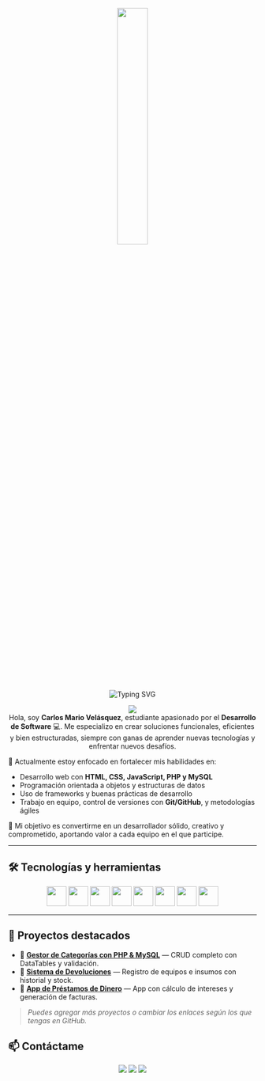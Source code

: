<p align="center"><img src="animation.gif" width="35%"></p>

<p align="center"><img src="https://readme-typing-svg.herokuapp.com?font=Fira+Code&weight=300&size=28&pause=1000&color=38C2FF&center=true&vCenter=true&width=800&height=100&lines=👋+Hello%2C+I'm+Carlos+Vel%C3%A1squez!;💻+I'm+a+Software+Development+Student.;🚀+Welcome+to+my+profile." alt="Typing SVG" /></p>


<p  align="center">
<img src="https://user-images.githubusercontent.com/73097560/115834477-dbab4500-a447-11eb-908a-139a6edaec5c.gif">             
<br
 ## 👨‍💻 Sobre mí

Hola, soy **Carlos Mario Velásquez**, estudiante apasionado por el **Desarrollo de Software** 💻. Me especializo en crear soluciones funcionales, eficientes y bien estructuradas, siempre con ganas de aprender nuevas tecnologías y enfrentar nuevos desafíos.

🚀 Actualmente estoy enfocado en fortalecer mis habilidades en:

- Desarrollo web con **HTML, CSS, JavaScript, PHP y MySQL**
- Programación orientada a objetos y estructuras de datos
- Uso de frameworks y buenas prácticas de desarrollo
- Trabajo en equipo, control de versiones con **Git/GitHub**, y metodologías ágiles

🎯 Mi objetivo es convertirme en un desarrollador sólido, creativo y comprometido, aportando valor a cada equipo en el que participe.

---

## 🛠️ Tecnologías y herramientas

<p align="center">
  <img src="https://cdn.jsdelivr.net/gh/devicons/devicon/icons/html5/html5-original.svg" width="40" />
  <img src="https://cdn.jsdelivr.net/gh/devicons/devicon/icons/css3/css3-original.svg" width="40" />
  <img src="https://cdn.jsdelivr.net/gh/devicons/devicon/icons/javascript/javascript-original.svg" width="40" />
  <img src="https://cdn.jsdelivr.net/gh/devicons/devicon/icons/php/php-original.svg" width="40" />
  <img src="https://cdn.jsdelivr.net/gh/devicons/devicon/icons/mysql/mysql-original.svg" width="40" />
  <img src="https://cdn.jsdelivr.net/gh/devicons/devicon/icons/git/git-original.svg" width="40" />
  <img src="https://cdn.jsdelivr.net/gh/devicons/devicon/icons/github/github-original.svg" width="40" />
  <img src="https://cdn.jsdelivr.net/gh/devicons/devicon/icons/bootstrap/bootstrap-original.svg" width="40" />
</p>

---

## 🌟 Proyectos destacados

- 🔗 [**Gestor de Categorías con PHP & MySQL**](https://github.com/tu-usuario/gestor-categorias) — CRUD completo con DataTables y validación.
- 🔗 [**Sistema de Devoluciones**](https://github.com/tu-usuario/sistema-devoluciones) — Registro de equipos e insumos con historial y stock.
- 🔗 [**App de Préstamos de Dinero**](https://github.com/tu-usuario/app-prestamos) — App con cálculo de intereses y generación de facturas.

> _Puedes agregar más proyectos o cambiar los enlaces según los que tengas en GitHub._



## 📫 Contáctame

<p align="center">
  <a href="mailto:carlos.tucorreo@gmail.com"><img src="https://img.shields.io/badge/Correo-EA4335?style=for-the-badge&logo=gmail&logoColor=white" /></a>
  <a href="https://www.linkedin.com/in/tu-perfil" target="_blank"><img src="https://img.shields.io/badge/LinkedIn-0077B5?style=for-the-badge&logo=linkedin&logoColor=white" /></a>
  <a href="https://github.com/tu-usuario" target="_blank"><img src="https://img.shields.io/badge/GitHub-000?style=for-the-badge&logo=github&logoColor=white" /></a>
</p>

